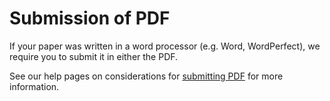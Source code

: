 Submission of PDF
====================

If your paper was written in a word processor (e.g. Word, WordPerfect),
we require you to submit it in either the PDF.

See our help pages on considerations for [submitting PDF](/help/submit_pdf.md) for more information.
